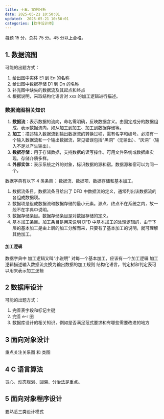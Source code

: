 ```yaml
---
title: 十五、案例分析
date: 2025-05-21 10:50:01
updated:  2025-05-21 10:50:01
categories: [软件设计师]
---
```


每题 15 分，总共 75 分。45 分以上合格。

## 1. 数据流图

可能的出题方式：

1. 给出图中实体 E1 到 En 的名称
1. 给出图中数据存储 D1 到 Dn 的名称
1. 补充图中缺失的数据流及其起点和终点
1. 根据说明，采取结构化语言对 xxx 的加工逻辑进行描述。
<!-- more -->

### 数据流图相关知识

1. **数据流**：表示数据的流向，命名需明确，反映数据含义。由固定成分的数据组成，表示数据流向，如从加工到加工、加工到数据存储等。
2. **加工**：描述输入数据流到输出数据流的转换过程，需有名字和编号。必须有一个输入数据流和一个输出数据流，常见错误包括“黑洞”（无输出）、“灰洞”（输入不足以产生输出）。
3. **数据存储**：用于存储数据，支持数据的读写操作。可用文件系统或数据库实现，存储介质多样。
4. **外部实体**：表示系统之外的对象，标识数据的源和宿。数据源和宿可以为同一个。

数据字典有以下 4 类条目：
数据流、数据项、数据存储和基本加工。

1. 数据流条目。数据流条目给出了 DFD 中数据流的定义，通常列出该数据流的各组成数据项。
2. 数据项是组成数据流和数据存储的最小元素。源点、终点不在系统之内，故一般不在字典中说明。
3. 数据存储条目。数据存储条目是对数据存储的定义。
4. 基本加工条目。加工条目是用来说明 DFD 中基本加工的处理逻辑的，由于下层的基本加工是由上层的加工分解而来，只要有了基本加工的说明，就可理解其他加工。

#### 加工逻辑

数据字典中
加工逻辑又叫“小说明”
对每一个基本加工，应该有一个加工逻辑
加工逻辑描述输入数据流变换为输出数据的加工规则
结构化语言，判定树和判定表可以用来表示加工逻辑

## 2 数据库设计

可能的出题方式：

1. 完善表字段和标记主键
1. 完善 e-r 图
1. 数据库设计的相关知识，例如是否满足范式要求和有哪些需要改进的地方

## 3 面向对象设计

重点关注关系图 和 类图

## 4 C 语言算法

贪心、动态规划、回溯、分治法是重点。

## 5 面向对象程序设计

要熟悉三类设计模式
